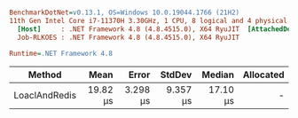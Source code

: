 ``` ini

BenchmarkDotNet=v0.13.1, OS=Windows 10.0.19044.1766 (21H2)
11th Gen Intel Core i7-11370H 3.30GHz, 1 CPU, 8 logical and 4 physical cores
  [Host]     : .NET Framework 4.8 (4.8.4515.0), X64 RyuJIT  [AttachedDebugger]
  Job-RLKOES : .NET Framework 4.8 (4.8.4515.0), X64 RyuJIT

Runtime=.NET Framework 4.8  

```
|        Method |     Mean |    Error |   StdDev |   Median | Allocated |
|-------------- |---------:|---------:|---------:|---------:|----------:|
| LoaclAndRedis | 19.82 μs | 3.298 μs | 9.357 μs | 17.10 μs |         - |
